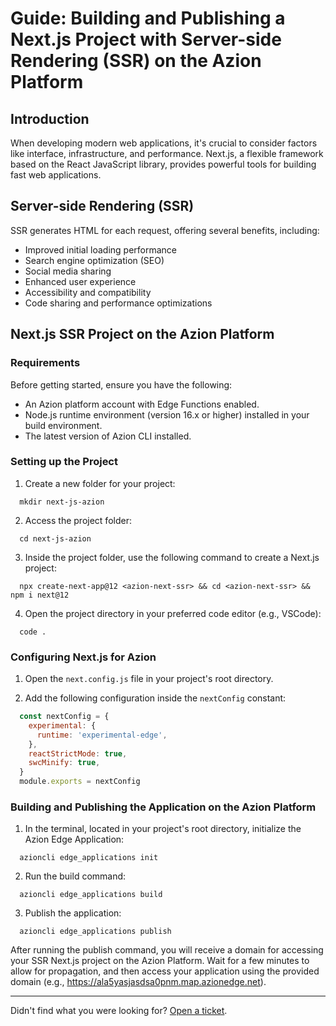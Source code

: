 # Guide: Building and Publishing a Next.js Project with Server-side Rendering (SSR) on the Azion Platform

## Introduction
When developing modern web applications, it's crucial to consider factors like interface, infrastructure, and performance. Next.js, a flexible framework based on the React JavaScript library, provides powerful tools for building fast web applications.

## Server-side Rendering (SSR)
SSR generates HTML for each request, offering several benefits, including:
- Improved initial loading performance
- Search engine optimization (SEO)
- Social media sharing
- Enhanced user experience
- Accessibility and compatibility
- Code sharing and performance optimizations

## Next.js SSR Project on the Azion Platform

### Requirements
Before getting started, ensure you have the following:
- An Azion platform account with Edge Functions enabled.
- Node.js runtime environment (version 16.x or higher) installed in your build environment.
- The latest version of Azion CLI installed.

### Setting up the Project
1. Create a new folder for your project:

```
  mkdir next-js-azion
```

2. Access the project folder:

```
  cd next-js-azion
```

3. Inside the project folder, use the following command to create a Next.js project:

```
  npx create-next-app@12 <azion-next-ssr> && cd <azion-next-ssr> && npm i next@12
```

4. Open the project directory in your preferred code editor (e.g., VSCode):

```
  code .
```

### Configuring Next.js for Azion

1. Open the `next.config.js` file in your project's root directory.

2. Add the following configuration inside the `nextConfig` constant:

```javascript
  const nextConfig = {
    experimental: {
      runtime: 'experimental-edge',
    },
    reactStrictMode: true,
    swcMinify: true,
  }
  module.exports = nextConfig
```

### Building and Publishing the Application on the Azion Platform

1. In the terminal, located in your project's root directory, initialize the Azion Edge Application:

```
  azioncli edge_applications init
```

2. Run the build command:

```
  azioncli edge_applications build
```

3. Publish the application:

```
  azioncli edge_applications publish
```

After running the publish command, you will receive a domain for accessing your SSR Next.js project on the Azion Platform. Wait for a few minutes to allow for propagation, and then access your application using the provided domain (e.g., https://ala5yasjasdsa0pnm.map.azionedge.net).

---

Didn't find what you were looking for? [Open a ticket](https://tickets.azion.com/).
